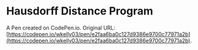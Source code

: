 # Hausdorff Distance Program

A Pen created on CodePen.io. Original URL: [https://codepen.io/wkelly03/pen/e2faa6ba0c127d9386e9700c77971a2b](https://codepen.io/wkelly03/pen/e2faa6ba0c127d9386e9700c77971a2b).

